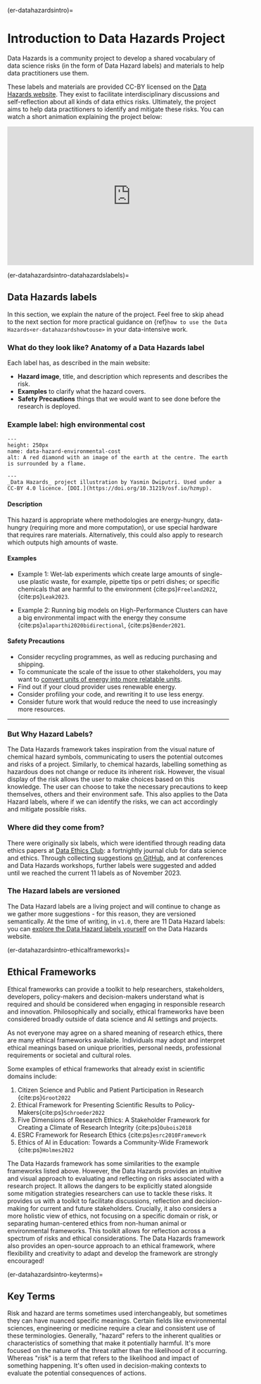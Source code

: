 (er-datahazardsintro)=
# Introduction to Data Hazards Project

Data Hazards is a community project to develop a shared vocabulary of data science risks (in the form of Data Hazard labels) and materials to help data practitioners use them.

These labels and materials are provided CC-BY licensed on the [Data Hazards website](https://datahazards.com).
They exist to facilitate interdisciplinary discussions and self-reflection about all kinds of data ethics risks.
Ultimately, the project aims to help data practitioners to identify and mitigate these risks.
You can watch a short animation explaining the project below:

<div style="text-align: center">
<iframe width="560"
  height="315"
  src="https://www.youtube-nocookie.com/embed/26fNnar4JvY?controls=0"
  title="YouTube video player"
  frameborder="0"
  allow="accelerometer; autoplay; clipboard-write; encrypted-media; gyroscope; picture-in-picture; web-share" allowfullscreen></iframe>
</div>

(er-datahazardsintro-datahazardslabels)=
## Data Hazards labels
In this section, we explain the nature of the project.
Feel free to skip ahead to the next section for more practical guidance on {ref}`how to use the Data Hazards<er-datahazardshowtouse>` in your data-intensive work.

### What do they look like? Anatomy of a Data Hazards label

Each label has, as described in the main website:

- **Hazard image**, title, and description which represents and describes the risk.
- **Examples** to clarify what the hazard covers.
- **Safety Precautions** things that we would want to see done before the research is deployed.

### Example label: high environmental cost
```{figure} ../../figures/data-hazard-environmental-cost.*
---
height: 250px
name: data-hazard-environmental-cost
alt: A red diamond with an image of the earth at the centre. The earth is surrounded by a flame.

---
_Data Hazards_ project illustration by Yasmin Dwiputri. Used under a CC-BY 4.0 licence. [DOI.](https://doi.org/10.31219/osf.io/hzmyp).
```

#### Description
This hazard is appropriate where methodologies are energy-hungry, data-hungry (requiring more and more computation), or use special hardware that requires rare materials. Alternatively, this could also apply to research which outputs high amounts of waste.

#### Examples
 - Example 1: Wet-lab experiments which create large amounts of single-use plastic waste, for example, pipette tips or petri dishes; or specific chemicals that are harmful to the environment {cite:ps}`Freeland2022`, {cite:ps}`Leak2023`.

 - Example 2: Running big models on High-Performance Clusters can have a big environmental impact with the energy they consume {cite:ps}`alaparthi2020bidirectional`, {cite:ps}`Bender2021`.

#### Safety Precautions
 - Consider recycling programmes, as well as reducing purchasing and shipping.
 - To communicate the scale of the issue to other stakeholders, you may want to [convert units of energy into more relatable units](https://calculator.green-algorithms.org/).
 - Find out if your cloud provider uses renewable energy.
 - Consider profiling your code, and rewriting it to use less energy.
 - Consider future work that would reduce the need to use increasingly more resources.

---

### But Why Hazard Labels?
The Data Hazards framework takes inspiration from the visual nature of chemical hazard symbols, communicating to users the potential outcomes and risks of a project.
Similarly, to chemical hazards, labelling something as hazardous does not change or reduce its inherent risk.
However, the visual display of the risk allows the user to make choices based on this knowledge.
The user can choose to take the necessary precautions to keep themselves, others and their environment safe.
This also applies to the Data Hazard labels, where if we can identify the risks, we can act accordingly and mitigate possible risks.


### Where did they come from?
There were originally six labels, which were identified through reading data ethics papers at [Data Ethics Club](http://dataethicsclub.com): a fortnightly journal club for data science and ethics.
Through collecting suggestions [on GitHub](https://github.com/very-good-science/data-hazards), and at conferences and Data Hazards workshops, further labels were suggested and added until we reached the current 11 labels as of November 2023.

### The Hazard labels are versioned
<!--The Hazard labels are versioned!-->
The Data Hazard labels are a living project and will continue to change as we gather more suggestions - for this reason, they are versioned semantically.
At the time of writing, in `v1.0`, there are 11 Data Hazard labels: you can [explore the Data Hazard labels yourself](https://datahazards.com/labels) on the Data Hazards website.

(er-datahazardsintro-ethicalframeworks)=
## Ethical Frameworks
Ethical frameworks can provide a toolkit to help researchers, stakeholders, developers, policy-makers and decision-makers understand what is required and should be considered when engaging in responsible research and innovation.
Philosophically and socially, ethical frameworks have been considered broadly outside of data science and AI settings and projects.

As not everyone may agree on a shared meaning of research ethics, there are many ethical frameworks available.
Individuals may adopt and interpret ethical meanings based on unique priorities, personal needs, professional requirements or societal and cultural roles.

Some examples of ethical frameworks that already exist in scientific domains include:

1. Citizen Science and Public and Patient Participation in Research {cite:ps}`Groot2022`
2. Ethical Framework for Presenting Scientific Results to Policy-Makers{cite:ps}`Schroeder2022`
3. Five Dimensions of Research Ethics: A Stakeholder Framework for Creating a Climate of Research Integrity {cite:ps}`Dubois2018`
4. ESRC Framework for Research Ethics {cite:ps}`esrc2010Framework`
5. Ethics of AI in Education: Towards a Community-Wide Framework {cite:ps}`Holmes2022`

The Data Hazards framework has some similarities to the example frameworks listed above.
However, the Data Hazards provides an intuitive and visual approach to evaluating and reflecting on risks associated with a research project.
It allows the dangers to be explicitly stated alongside some mitigation strategies researchers can use to tackle these risks.
It provides us with a toolkit to facilitate discussions, reflection and decision-making for current and future stakeholders.
Crucially, it also considers a more holistic view of ethics, not focusing on a specific domain or risk, or separating human-centered ethics from non-human animal or environmental frameworks.
This toolkit allows for reflection across a spectrum of risks and ethical considerations.
The Data Hazards framework also provides an open-source approach to an ethical framework, where flexibility and creativity to adapt and develop the framework are strongly encouraged!

(er-datahazardsintro-keyterms)=
## Key Terms
Risk and hazard are terms sometimes used interchangeably, but sometimes they can have nuanced specific meanings.
Certain fields like environmental sciences, engineering or medicine require a clear and consistent use of these terminologies.
Generally, "hazard" refers to the inherent qualities or characteristics of something that make it potentially harmful.
It's more focused on the nature of the threat rather than the likelihood of it occurring.
Whereas "risk" is a term that refers to the likelihood and impact of something happening.
It's often used in decision-making contexts to evaluate the potential consequences of actions.
